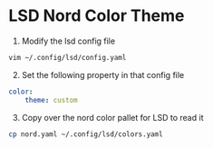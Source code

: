 # LSD Nord Color Theme

1. Modify the lsd config file
```bash
vim ~/.config/lsd/config.yaml
```

2. Set the following property in that config file
```yaml
color:
    theme: custom
```

3. Copy over the nord color pallet for LSD to read it
```bash
cp nord.yaml ~/.config/lsd/colors.yaml
```

